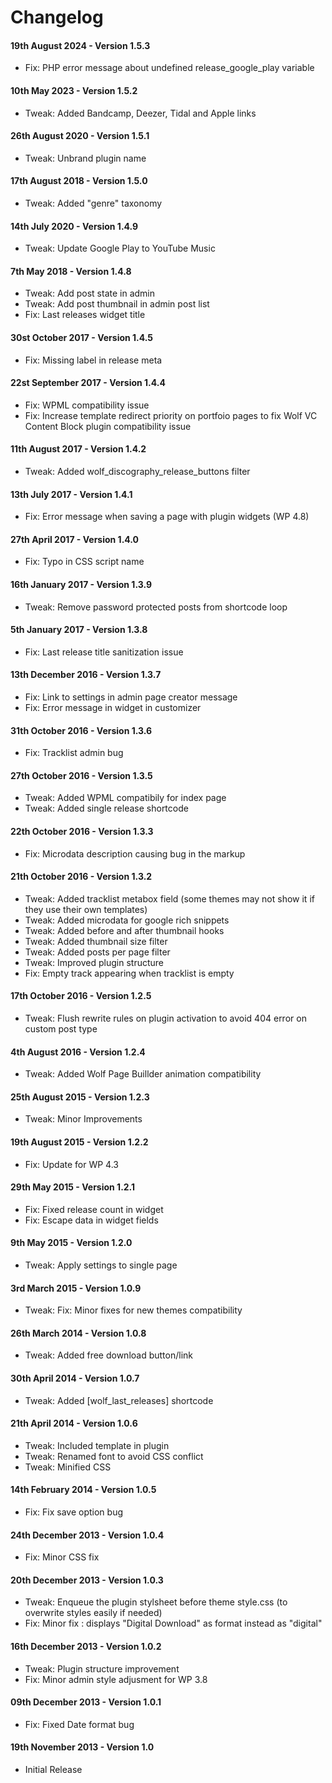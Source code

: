 # Changelog

#### 19th August 2024 - Version 1.5.3

-   Fix: PHP error message about undefined release_google_play variable


#### 10th May 2023 - Version 1.5.2

-   Tweak: Added Bandcamp, Deezer, Tidal and Apple links

#### 26th August 2020 - Version 1.5.1

-   Tweak: Unbrand plugin name

#### 17th August 2018 - Version 1.5.0

-   Tweak: Added "genre" taxonomy

#### 14th July 2020 - Version 1.4.9

-   Tweak: Update Google Play to YouTube Music

#### 7th May 2018 - Version 1.4.8

-   Tweak: Add post state in admin
-   Tweak: Add post thumbnail in admin post list
-   Fix: Last releases widget title

#### 30st October 2017 - Version 1.4.5

-   Fix: Missing label in release meta

#### 22st September 2017 - Version 1.4.4

-   Fix: WPML compatibility issue
-   Fix: Increase template redirect priority on portfoio pages to fix Wolf VC Content Block plugin compatibility issue

#### 11th August 2017 - Version 1.4.2

-   Tweak: Added wolf_discography_release_buttons filter

#### 13th July 2017 - Version 1.4.1

-   Fix: Error message when saving a page with plugin widgets (WP 4.8)

#### 27th April 2017 - Version 1.4.0

-   Fix: Typo in CSS script name

#### 16th January 2017 - Version 1.3.9

-   Tweak: Remove password protected posts from shortcode loop

#### 5th January 2017 - Version 1.3.8

-   Fix: Last release title sanitization issue

#### 13th December 2016 - Version 1.3.7

-   Fix: Link to settings in admin page creator message
-   Fix: Error message in widget in customizer

#### 31th October 2016 - Version 1.3.6

-   Fix: Tracklist admin bug

#### 27th October 2016 - Version 1.3.5

-   Tweak: Added WPML compatibily for index page
-   Tweak: Added single release shortcode

#### 22th October 2016 - Version 1.3.3

-   Fix: Microdata description causing bug in the markup

#### 21th October 2016 - Version 1.3.2

-   Tweak: Added tracklist metabox field (some themes may not show it if they use their own templates)
-   Tweak: Added microdata for google rich snippets
-   Tweak: Added before and after thumbnail hooks
-   Tweak: Added thumbnail size filter
-   Tweak: Added posts per page filter
-   Tweak: Improved plugin structure
-   Fix: Empty track appearing when tracklist is empty

#### 17th October 2016 - Version 1.2.5

-   Tweak: Flush rewrite rules on plugin activation to avoid 404 error on custom post type

#### 4th August 2016 - Version 1.2.4

-   Tweak: Added Wolf Page Buillder animation compatibility

#### 25th August 2015 - Version 1.2.3

-   Tweak: Minor Improvements

#### 19th August 2015 - Version 1.2.2

-   Fix: Update for WP 4.3

#### 29th May 2015 - Version 1.2.1

-   Fix: Fixed release count in widget
-   Fix: Escape data in widget fields

#### 9th May 2015 - Version 1.2.0

-   Tweak: Apply settings to single page

#### 3rd March 2015 - Version 1.0.9

-   Tweak: Fix: Minor fixes for new themes compatibility

#### 26th March 2014 - Version 1.0.8

-   Tweak: Added free download button/link

#### 30th April 2014 - Version 1.0.7

-   Tweak: Added [wolf_last_releases] shortcode

#### 21th April 2014 - Version 1.0.6

-   Tweak: Included template in plugin
-   Tweak: Renamed font to avoid CSS conflict
-   Tweak: Minified CSS

#### 14th February 2014 - Version 1.0.5

-   Fix: Fix save option bug

#### 24th December 2013 - Version 1.0.4

-   Fix: Minor CSS fix

#### 20th December 2013 - Version 1.0.3

-   Tweak: Enqueue the plugin stylsheet before theme style.css (to overwrite styles easily if needed)
-   Fix: Minor fix : displays "Digital Download" as format instead as "digital"

#### 16th December 2013 - Version 1.0.2

-   Tweak: Plugin structure improvement
-   Fix: Minor admin style adjusment for WP 3.8

#### 09th December 2013 - Version 1.0.1

-   Fix: Fixed Date format bug

#### 19th November 2013 - Version 1.0

-   Initial Release
